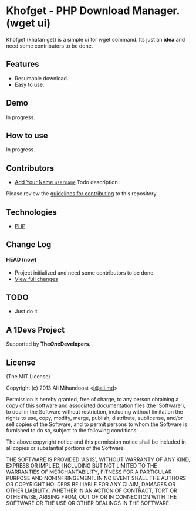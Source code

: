 # Khofget - PHP Download Manager. (wget ui)
Khofget (khafan get) is a simple ui for wget command.
Its just an **idea** and need some contributors to be done. 

## Features
* Resumable download.
* Easy to use.

## Demo
In progress.  

## How to use
In progress.

## Contributors
* [Add Your Name `username`](https://github.com/username) Todo description

Please review the [guidelines for contributing](https://github.com/AliMD/Khofget/CONTRIBUTING.md) to this repository.

## Technologies
* [PHP](http://ali.md/php/)

## Change Log
<!--[![Build Status](https://secure.travis-ci.org/AliMD/Khofget.png?branch=master)](https://travis-ci.org/AliMD/Khofget)-->
#### HEAD (now)
  * Project initialized and need some contributors to be done.
  * [View full changes](https://github.com/AliMD/Khofget/compare/fc7e3e6c11...master)

## TODO
* Just do it.

## A 1Devs Project
Supported by <b>The<i>One</i>Developers.</b>

## License
(The MIT License)

Copyright (c) 2013 Ali Mihandoost &lt;i@ali.md&gt;  

Permission is hereby granted, free of charge, to any person obtaining a copy of this software and associated documentation files (the 'Software'), to deal in the Software without restriction, including without limitation the rights to use, copy, modify, merge, publish, distribute, sublicense, and/or sell copies of the Software, and to permit persons to whom the Software is furnished to do so, subject to the following conditions:  

The above copyright notice and this permission notice shall be included in all copies or substantial portions of the Software.  

THE SOFTWARE IS PROVIDED 'AS IS', WITHOUT WARRANTY OF ANY KIND, EXPRESS OR IMPLIED, INCLUDING BUT NOT LIMITED TO THE WARRANTIES OF MERCHANTABILITY, FITNESS FOR A PARTICULAR PURPOSE AND NONINFRINGEMENT. IN NO EVENT SHALL THE AUTHORS OR COPYRIGHT HOLDERS BE LIABLE FOR ANY CLAIM, DAMAGES OR OTHER LIABILITY, WHETHER IN AN ACTION OF CONTRACT, TORT OR OTHERWISE, ARISING FROM, OUT OF OR IN CONNECTION WITH THE SOFTWARE OR THE USE OR OTHER DEALINGS IN THE SOFTWARE.  
